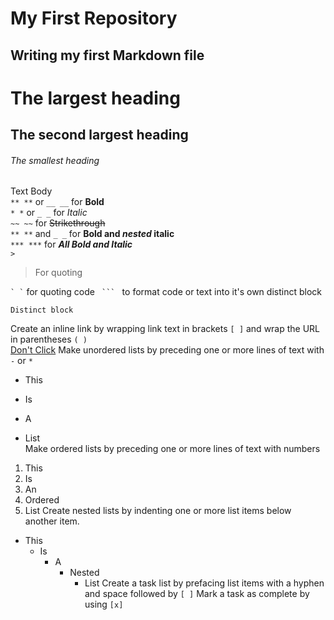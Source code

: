 
# My First Repository

## Writing my first Markdown file
        
# The largest heading
  
## The second largest heading

###### The smallest heading

Text Body  
`** **` or `__ __` for **Bold**  
`* *` or `_ _` for _Italic_  
`~~ ~~` for ~~Strikethrough~~  
`** **` and `_ _`		for **Bold and _nested_ italic**  
`*** ***` for ***All Bold and Italic***  
`>`  
>For quoting

`` ` ` `` for quoting code
`  ```  ` to format code or text into it's own distinct block
```
Distinct block
```
Create an inline link by wrapping link text in brackets `[ ]` and wrap the URL in parentheses `( )`  
[Don't Click](https://www.youtube.com/watch?v=dQw4w9WgXcQ)
Make unordered lists by preceding one or more lines of text with `-` or `*`  
* This
- Is
* A
- List  
Make ordered lists by preceding one or more lines of text with numbers
1. This
2. Is
3. An
4. Ordered
5. List
Create nested lists by indenting one or more list items below another item.  
- This
  - Is
    - A
      - Nested
        - List
 Create a task list by prefacing list items with a hyphen and space followed by `[ ]`
 Mark a task as complete by using `[x]`
